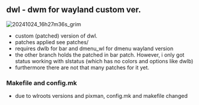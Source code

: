 ## dwl - dwm for wayland custom ver.

![20241024_16h27m36s_grim](https://github.com/user-attachments/assets/ca9939c7-1725-4075-a221-f8467cd4b786)

- custom (patched) version of dwl. 
- patches applied see patches/
- requires dwlb for bar and dmenu_wl for dmenu wayland version
- the other branch holds the patched in bar patch. However, i only got status working with slstatus (which has no colors and options like dwlb)
- furthermore there are not that many patches for it yet. 

### Makefile and config.mk 

- due to wlroots versions and pixman, config.mk and makefile changed


